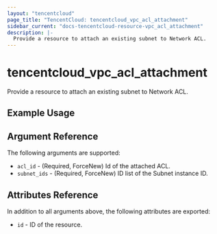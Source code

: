 ```yaml
---
layout: "tencentcloud"
page_title: "TencentCloud: tencentcloud_vpc_acl_attachment"
sidebar_current: "docs-tencentcloud-resource-vpc_acl_attachment"
description: |-
  Provide a resource to attach an existing subnet to Network ACL.
---
```


# tencentcloud_vpc_acl_attachment

Provide a resource to attach an existing subnet to Network ACL.

## Example Usage



## Argument Reference

The following arguments are supported:

* `acl_id` - (Required, ForceNew) Id of the attached ACL.
* `subnet_ids` - (Required, ForceNew) ID list of the Subnet instance ID.

## Attributes Reference

In addition to all arguments above, the following attributes are exported:

* `id` - ID of the resource.



